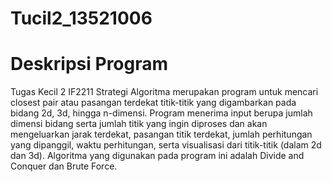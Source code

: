 # Tucil2_13521006

# Deskripsi Program
Tugas Kecil 2 IF2211 Strategi Algoritma merupakan program untuk mencari closest pair atau pasangan terdekat titik-titik yang digambarkan pada bidang 2d, 3d, hingga n-dimensi.
Program menerima input berupa jumlah dimensi bidang serta jumlah titik yang ingin diproses dan akan mengeluarkan jarak terdekat, pasangan titik terdekat, jumlah perhitungan yang dipanggil, waktu perhitungan, serta visualisasi dari titik-titik (dalam 2d dan 3d).
Algoritma yang digunakan pada program ini adalah Divide and Conquer dan Brute Force.
